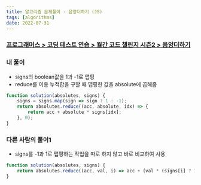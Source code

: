 ```yaml
---
title: 알고리즘 문제풀이 - 음양더하기 (JS)
tags: [algorithms]
date: 2022-07-31
---
```




### [프로그래머스 > 코딩 테스트 연습 > 월간 코드 챌린지 시즌2 > 음양더하기](https://school.programmers.co.kr/learn/courses/30/lessons/76501)

### 내 풀이

- signs의 boolean값을 1과 -1로 맵핑
- reduce를 이용 누적합을 구할 때 맵핑한 값을 absolute에 곱해줌

```jsx
function solution(absolutes, signs) {
    signs = signs.map(sign => sign ? 1 : -1);
    return absolutes.reduce((acc, absolute, idx) => {        
        return acc + absolute * signs[idx];
    }, 0);
}
```

### 다른 사람의 풀이1

- signs를 -1과 1로 맵핑하는 작업을 따로 하지 않고 바로 비교하여 사용

```jsx
function solution(absolutes, signs) {
    return absolutes.reduce((acc, val, i) => acc + (val * (signs[i] ? 1 : -1)), 0);
}
```



